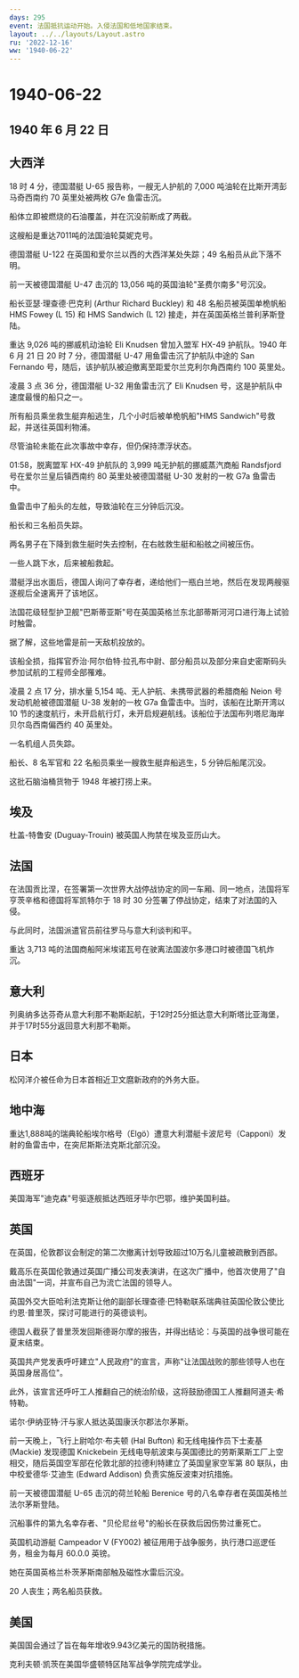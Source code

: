 ```yaml
---
days: 295
event: 法国抵抗运动开始。入侵法国和低地国家结束。
layout: ../../layouts/Layout.astro
ru: '2022-12-16'
ww: '1940-06-22'
---
```


# 1940-06-22

## 1940 年 6 月 22 日

## 大西洋

18 时 4 分，德国潜艇 U-65 报告称，一艘无人护航的 7,000
吨油轮在比斯开湾彭马奇西南约 70 英里处被两枚 G7e 鱼雷击沉。

船体立即被燃烧的石油覆盖，并在沉没前断成了两截。

这艘船是重达7011吨的法国油轮莫妮克号。

德国潜艇 U-122 在英国和爱尔兰以西的大西洋某处失踪；49
名船员从此下落不明。

前一天被德国潜艇 U-47 击沉的 13,056 吨的英国油轮"圣费尔南多"号沉没。

船长亚瑟·理查德·巴克利 (Arthur Richard Buckley) 和 48
名船员被英国单桅帆船 HMS Fowey (L 15) 和 HMS Sandwich (L 12)
接走，并在英国英格兰普利茅斯登陆。

重达 9,026 吨的挪威机动油轮 Eli Knudsen 曾加入盟军 HX-49 护航队。1940 年
6 月 21 日 20 时 7 分，德国潜艇 U-47 用鱼雷击沉了护航队中途的 San
Fernando 号，随后，该护航队被迫撤离至距爱尔兰克利尔角西南约 100 英里处。

凌晨 3 点 36 分，德国潜艇 U-32 用鱼雷击沉了 Eli Knudsen
号，这是护航队中速度最慢的船只之一。

所有船员乘坐救生艇弃船逃生，几个小时后被单桅帆船"HMS
Sandwich"号救起，并送往英国利物浦。

尽管油轮未能在此次事故中幸存，但仍保持漂浮状态。

01:58，脱离盟军 HX-49 护航队的 3,999 吨无护航的挪威蒸汽商船 Randsfjord
号在爱尔兰皇后镇西南约 80 英里处被德国潜艇 U-30 发射的一枚 G7a
鱼雷击中。

鱼雷击中了船头的左舷，导致油轮在三分钟后沉没。

船长和三名船员失踪。

两名男子在下降到救生艇时失去控制，在右舷救生艇和船舷之间被压伤。

一些人跳下水，后来被船救起。

潜艇浮出水面后，德国人询问了幸存者，递给他们一瓶白兰地，然后在发现两艘驱逐舰后全速离开了该地区。

法国花级轻型护卫舰"巴斯蒂亚斯"号在英国英格兰东北部蒂斯河河口进行海上试验时触雷。

据了解，这些地雷是前一天敌机投放的。

该船全损，指挥官乔治·阿尔伯特·拉孔布中尉、部分船员以及部分来自史密斯码头参加试航的工程师全部罹难。

凌晨 2 点 17 分，排水量 5,154 吨、无人护航、未携带武器的希腊商船 Neion
号发动机舱被德国潜艇 U-38 发射的一枚 G7a
鱼雷击中。当时，该船在比斯开湾以 10
节的速度航行，未开启航行灯，未开启规避航线。该船位于法国布列塔尼海岸贝尔岛西南偏西约
40 英里处。

一名机组人员失踪。

船长、8 名军官和 22 名船员乘坐一艘救生艇弃船逃生，5 分钟后船尾沉没。

这批石脑油桶货物于 1948 年被打捞上来。

## 埃及

杜盖-特鲁安 (Duguay-Trouin) 被英国人拘禁在埃及亚历山大。

## 法国

在法国贡比涅，在签署第一次世界大战停战协定的同一车厢、同一地点，法国将军亨茨辛格和德国将军凯特尔于
18 时 30 分签署了停战协定，结束了对法国的入侵。

与此同时，法国派遣官员前往罗马与意大利谈判和平。

重达 3,713
吨的法国商船阿米埃诺瓦号在驶离法国波尔多港口时被德国飞机炸沉。

## 意大利

列奥纳多达芬奇从意大利那不勒斯起航，于12时25分抵达意大利斯塔比亚海堡，并于17时55分返回意大利那不勒斯。

## 日本

松冈洋介被任命为日本首相近卫文麿新政府的外务大臣。

## 地中海

重达1,888吨的瑞典轮船埃尔格号（Elgö）遭意大利潜艇卡波尼号（Capponi）发射的鱼雷击中，在突尼斯斯法克斯北部沉没。

## 西班牙

美国海军"迪克森"号驱逐舰抵达西班牙毕尔巴鄂，维护美国利益。

## 英国

在英国，伦敦郡议会制定的第二次撤离计划导致超过10万名儿童被疏散到西部。

戴高乐在英国伦敦通过英国广播公司发表演讲，在这次广播中，他首次使用了"自由法国"一词，并宣布自己为流亡法国的领导人。

英国外交大臣哈利法克斯让他的副部长理查德·巴特勒联系瑞典驻英国伦敦公使比约恩·普里茨，探讨可能进行的英德谈判。

德国人截获了普里茨发回斯德哥尔摩的报告，并得出结论：与英国的战争很可能在夏末结束。

英国共产党发表呼吁建立"人民政府"的宣言，声称"让法国战败的那些领导人也在英国身居高位"。

此外，该宣言还呼吁工人推翻自己的统治阶级，这将鼓励德国工人推翻阿道夫·希特勒。

诺尔·伊纳亚特·汗与家人抵达英国康沃尔郡法尔茅斯。

前一天晚上，飞行上尉哈尔·布夫顿 (Hal Bufton) 和无线电操作员下士麦基
(Mackie) 发现德国 Knickebein
无线电导航波束与英国德比的劳斯莱斯工厂上空相交，随后英国空军部在伦敦北部的拉德利特建立了英国皇家空军第
80 联队，由中校爱德华·艾迪生 (Edward Addison) 负责实施反波束对抗措施。

前一天被德国潜艇 U-65 击沉的荷兰轮船 Berenice
号的八名幸存者在英国英格兰法尔茅斯登陆。

沉船事件的第九名幸存者、"贝伦尼丝号"的船长在获救后因伤势过重死亡。

英国机动游艇 Campeador V (FY002)
被征用用于战争服务，执行港口巡逻任务，租金为每月 60.0.0 英镑。

她在英国英格兰朴茨茅斯南部触及磁性水雷后沉没。

20 人丧生；两名船员获救。

## 美国

美国国会通过了旨在每年增收9.943亿美元的国防税措施。

克利夫顿·凯茨在美国华盛顿特区陆军战争学院完成学业。
